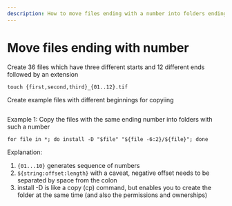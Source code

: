```yaml
---
description: How to move files ending with a number into folders ending with numbers
---
```


# Move files ending with number

Create 36 files which have three different starts and 12 different ends followed by an extension

```
touch {first,second,third}_{01..12}.tif
```

Create example files with different beginnings for copyiing

```
```

Example 1: Copy the files with the same ending number into folders with such a number&#x20;

```
for file in *; do install -D "$file" "${file -6:2}/${file}"; done
```

Explanation:&#x20;

1. `{01...10}` generates sequence of numbers
2. `${string:offset:length}` with a caveat, negative offset needs to be separated by space from the colon
3. install -D is like a copy (cp) command, but enables you to create the folder at the same time (and also the permissions and ownerships)
